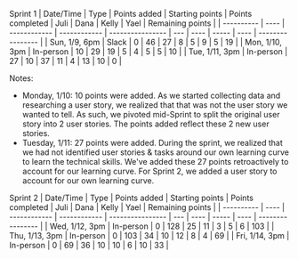 Sprint 1
| Date/Time  | Type | Points added | Starting points | Points completed | Juli | Dana | Kelly | Yael | Remaining points | 
| ---------- | ---- | ------------ | ------------ | ---------------- | ---  | ---- | ----- | ---- | ---------------- |
| Sun, 1/9, 6pm | Slack | 0 | 46 | 27 | 8 | 5 | 9 | 5  | 19 | 
| Mon, 1/10, 3pm | In-person | 10 | 29 | 19 | 5 | 4 | 5 | 5  | 10 | 
| Tue, 1/11, 3pm | In-person | 27 | 10 | 37 | 11 | 4 | 13 | 10 | 0 |

Notes:
* Monday, 1/10: 10 points were added. As we started collecting data and researching a user story, we realized that that was not the user story we wanted to tell. As such, we pivoted mid-Sprint to split the original user story into 2 user stories. The points added reflect these 2 new user stories. 
* Tuesday, 1/11: 27 points were added. During the sprint, we realized that we had not identified user stories & tasks around our own learning curve to learn the technical skills. We've added these 27 points retroactively to account for our learning curve. For Sprint 2, we added a user story to account for our own learning curve. 

Sprint 2
| Date/Time  | Type | Points added | Starting points | Points completed | Juli | Dana | Kelly | Yael | Remaining points | 
| ---------- | ---- | ------------ | ------------ | ---------------- | ---  | ---- | ----- | ---- | ---------------- |
| Wed, 1/12, 3pm | In-person | 0 | 128 | 25 | 11 | 3 | 5 | 6 | 103 |
| Thu, 1/13, 3pm | In-person | 0 | 103 | 34 | 10 | 12 | 8 | 4 | 69 |
| Fri, 1/14, 3pm | In-person | 0 | 69 | 36 | 10 | 10 | 6 | 10 | 33 |





